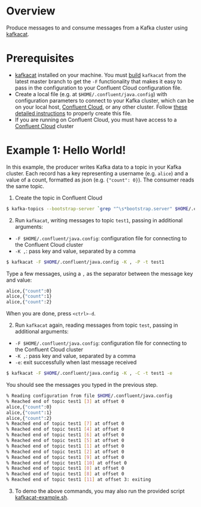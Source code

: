 # Overview

Produce messages to and consume messages from a Kafka cluster using [kafkacat](https://github.com/edenhill/kafkacat).


# Prerequisites

* [kafkacat](https://github.com/edenhill/kafkacat) installed on your machine.  You must [build](https://github.com/edenhill/kafkacat#build) `kafkacat` from the latest master branch to get the `-F` functionality that makes it easy to pass in the configuration to your Confluent Cloud configuration file.
* Create a local file (e.g. at `$HOME/.confluent/java.config`) with configuration parameters to connect to your Kafka cluster, which can be on your local host, [Confluent Cloud](https://www.confluent.io/confluent-cloud/?utm_source=github&utm_medium=demo&utm_campaign=ch.examples_type.community_content.clients-ccloud), or any other cluster.  Follow [these detailed instructions](https://github.com/confluentinc/configuration-templates/tree/master/README.md) to properly create this file. 
* If you are running on Confluent Cloud, you must have access to a [Confluent Cloud](https://www.confluent.io/confluent-cloud/?utm_source=github&utm_medium=demo&utm_campaign=ch.examples_type.community_content.clients-ccloud) cluster

# Example 1: Hello World!

In this example, the producer writes Kafka data to a topic in your Kafka cluster. 
Each record has a key representing a username (e.g. `alice`) and a value of a count, formatted as json (e.g. `{"count": 0}`).
The consumer reads the same topic.

1. Create the topic in Confluent Cloud

```bash
$ kafka-topics --bootstrap-server `grep "^\s*bootstrap.server" $HOME/.confluent/java.config | tail -1` --command-config $HOME/.confluent/java.config --topic test1 --create --replication-factor 3 --partitions 6
```

2. Run `kafkacat`, writing messages to topic `test1`, passing in additional arguments:

* `-F $HOME/.confluent/java.config`: configuration file for connecting to the Confluent Cloud cluster
* `-K ,`: pass key and value, separated by a comma

```bash
$ kafkacat -F $HOME/.confluent/java.config -K , -P -t test1
```

Type a few messages, using a `,` as the separator between the message key and value:

```bash
alice,{"count":0}
alice,{"count":1}
alice,{"count":2}
```

When you are done, press `<ctrl>-d`.

2. Run `kafkacat` again, reading messages from topic `test`, passing in additional arguments:

* `-F $HOME/.confluent/java.config`: configuration file for connecting to the Confluent Cloud cluster
* `-K ,`: pass key and value, separated by a comma
* `-e`: exit successfully when last message received

```bash
$ kafkacat -F $HOME/.confluent/java.config -K , -C -t test1 -e
```

You should see the messages you typed in the previous step.

```bash
% Reading configuration from file $HOME/.confluent/java.config
% Reached end of topic test1 [3] at offset 0
alice,{"count":0}
alice,{"count":1}
alice,{"count":2}
% Reached end of topic test1 [7] at offset 0
% Reached end of topic test1 [4] at offset 0
% Reached end of topic test1 [6] at offset 0
% Reached end of topic test1 [5] at offset 0
% Reached end of topic test1 [1] at offset 0
% Reached end of topic test1 [2] at offset 0
% Reached end of topic test1 [9] at offset 0
% Reached end of topic test1 [10] at offset 0
% Reached end of topic test1 [0] at offset 0
% Reached end of topic test1 [8] at offset 0
% Reached end of topic test1 [11] at offset 3: exiting
```

3. To demo the above commands, you may also run the provided script [kafkacat-example.sh](kafkacat-example.sh).
